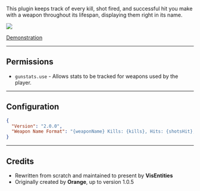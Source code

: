 This plugin keeps track of every kill, shot fired, and successful hit you make with a weapon throughout its lifespan, displaying them right in its name.

![](https://i.ibb.co/dB8MDSD/Group-1056.png)

[Demonstration](https://youtu.be/JdCRLoBEd9E)

-------------

## Permissions

- `gunstats.use` - Allows stats to be tracked for weapons used by the player.

-----------------

## Configuration

```json
{
  "Version": "2.0.0",
  "Weapon Name Format": "{weaponName} Kills: {kills}, Hits: {shotsHit}, Shots: {shotsFired}"
}
```

--------------

## Credits

*  Rewritten from scratch and maintained to present by **VisEntities**
*  Originally created by **Orange**, up to version 1.0.5